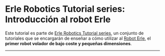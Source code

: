 # Erle Robotics Tutorial series: Introducción al robot Erle

Este tutorial es parte de [Erle Robotics Tutorial series](http://erlerobot.com/tutorials.html), un conjunto de tutoriales que se encargarán de enseñar a cómo utilizar al [Robot Erle](http://erlerobot.com), el **primer robot volador de bajo coste y pequeñas dimensiones**.

----
